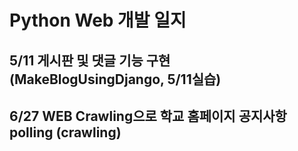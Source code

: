 # Python Web 개발 일지
## 5/11 게시판 및 댓글 기능 구현(MakeBlogUsingDjango, 5/11실습) 
## 6/27 WEB Crawling으로 학교 홈페이지 공지사항 polling (crawling)

